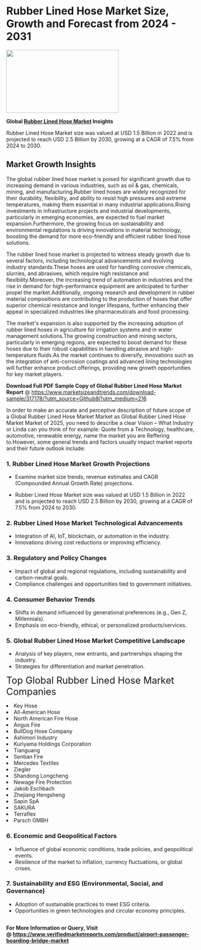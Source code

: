 <H1>Rubber Lined Hose Market Size, Growth and Forecast from 2024 - 2031</H1><img class="aligncenter size-medium wp-image-584254" src="https://thirdeyenews.in/wp-content/uploads/2024/09/Global-Market-Research-300x168.jpeg" alt="" width="300" height="168" /><p><strong>Global&nbsp;<a href="https://www.marketsizeandtrends.com/download-sample/317178/?utm_source=Github8j?utm_medium=216">Rubber Lined Hose Market</a> Insights</strong></p><p>Rubber Lined Hose Market size was valued at USD 1.5 Billion in 2022 and is projected to reach USD 2.5 Billion by 2030, growing at a CAGR of 7.5% from 2024 to 2030.</p><p><h2>Market Growth Insights</h2> <p>The global rubber lined hose market is poised for significant growth due to increasing demand in various industries, such as oil & gas, chemicals, mining, and manufacturing.Rubber lined hoses are widely recognized for their durability, flexibility, and ability to resist high pressures and extreme temperatures, making them essential in many industrial applications.Rising investments in infrastructure projects and industrial developments, particularly in emerging economies, are expected to fuel market expansion.Furthermore, the growing focus on sustainability and environmental regulations is driving innovations in material technology, boosting the demand for more eco-friendly and efficient rubber lined hose solutions.</p> <p>The rubber lined hose market is projected to witness steady growth due to several factors, including technological advancements and evolving industry standards.These hoses are used for handling corrosive chemicals, slurries, and abrasives, which require high resistance and flexibility.Moreover, the increasing trend of automation in industries and the rise in demand for high-performance equipment are anticipated to further propel the market.Additionally, ongoing research and development in rubber material compositions are contributing to the production of hoses that offer superior chemical resistance and longer lifespans, further enhancing their appeal in specialized industries like pharmaceuticals and food processing.</p> <p>The market's expansion is also supported by the increasing adoption of rubber lined hoses in agriculture for irrigation systems and in water management solutions.The growing construction and mining sectors, particularly in emerging regions, are expected to boost demand for these hoses due to their robust capabilities in handling abrasive and high-temperature fluids.As the market continues to diversify, innovations such as the integration of anti-corrosion coatings and advanced lining technologies will further enhance product offerings, providing new growth opportunities for key market players.</p> <p><span class=""><strong>Download Full PDF Sample Copy of Global Rubber Lined Hose Market Report</strong> @ <a href="https://www.marketsizeandtrends.com/download-sample/317178/?utm_source=Github8j?utm_medium=216" target="_blank">https://www.marketsizeandtrends.com/download-sample/317178/?utm_source=Github8j?utm_medium=216</a></span></p><p>In order to make an accurate and perceptive description of future scope of a Global&nbsp;Rubber Lined Hose Market Market as Global&nbsp;Rubber Lined Hose Market Market of 2025, you need to describe a clear Vision &ndash; What Industry or Linda can you think of for example: Quote from a Technology, healthcare, automotive, renewable energy, name the market you are Reffering to.However, some general trends and factors usually impact market reports and their future outlook include:</p><h3>1.&nbsp;<strong>Rubber Lined Hose Market Growth Projections</strong></h3><ul><li>Examine market size trends, revenue estimates and CAGR (Compounded Annual Growth Rate) projections.</li><li><p>Rubber Lined Hose Market size was valued at USD 1.5 Billion in 2022 and is projected to reach USD 2.5 Billion by 2030, growing at a CAGR of 7.5% from 2024 to 2030.</p></li></ul><h3>2.&nbsp;<strong>Rubber Lined Hose Market Technological Advancements</strong></h3><ul><li>Integration of AI, IoT, blockchain, or automation in the industry.</li><li>Innovations driving cost reductions or improving efficiency.</li></ul><h3>3.&nbsp;<strong>Regulatory and Policy Changes</strong></h3><ul><li>Impact of global and regional regulations, including sustainability and carbon-neutral goals.</li><li>Compliance challenges and opportunities tied to government initiatives.</li></ul><h3>4.&nbsp;<strong>Consumer Behavior Trends</strong></h3><ul><li>Shifts in demand influenced by generational preferences (e.g., Gen Z, Millennials).</li><li>Emphasis on eco-friendly, ethical, or personalized products/services.</li></ul><h3>5.&nbsp;<strong>Global Rubber Lined Hose Market Competitive Landscape</strong></h3><ul><li>Analysis of key players, new entrants, and partnerships shaping the industry.</li><li>Strategies for differentiation and market penetration.</li></ul><p data-pm-slice="1 1 []"><span style="color: inherit; font-family: inherit; font-size: 25px;">Top Global Rubber Lined Hose Market Companies</span></p><div class="" data-test-id=""><p><li>Key Hose</li><li> All-American Hose</li><li> North American Fire Hose</li><li> Angus Fire</li><li> BullDog Hose Company</li><li> Ashimori Industry</li><li> Kuriyama Holdings Corporation</li><li> Tianguang</li><li> Sentian Fire</li><li> Mercedes Textiles</li><li> Ziegler</li><li> Shandong Longcheng</li><li> Newage Fire Protection</li><li> Jakob Eschbach</li><li> Zhejiang Hengsheng</li><li> Sapin SpA</li><li> SAKURA</li><li> Terraflex</li><li> Parsch GMBH</li></p></div><h3>6.&nbsp;<strong>Economic and Geopolitical Factors</strong></h3><ul><li>Influence of global economic conditions, trade policies, and geopolitical events.</li><li>Resilience of the market to inflation, currency fluctuations, or global crises.</li></ul><h3>7.&nbsp;<strong>Sustainability and ESG (Environmental, Social, and Governance)</strong></h3><ul><li>Adoption of sustainable practices to meet ESG criteria.</li><li>Opportunities in green technologies and circular economy principles.</li></ul><h2><strong style="font-size: 14px;">For More Information or Query, Visit @&nbsp;</strong><a style="background-color: #ffffff; font-size: 14px;" href="https://www.marketsizeandtrends.com/report/rubber-lined-hose-market/" target="_blank">https://www.verifiedmarketreports.com/product/airport-passenger-boarding-bridge-market</a></h2>